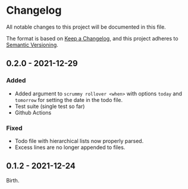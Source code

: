 # Changelog
All notable changes to this project will be documented in this file.

The format is based on [Keep a Changelog](https://keepachangelog.com/en/1.0.0/),
and this project adheres to [Semantic Versioning](https://semver.org/spec/v2.0.0.html).

## 0.2.0 - 2021-12-29

### Added

- Added argument to `scrummy rollover <when>` with options `today` and `tomorrow` for setting the date in the todo file.
- Test suite (single test so far)
- Github Actions

### Fixed

- Todo file with hierarchical lists now properly parsed.
- Excess lines are no longer appended to files.

## 0.1.2 - 2021-12-24

Birth.